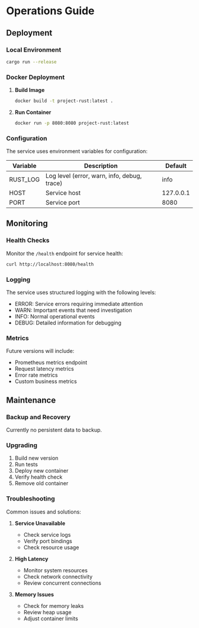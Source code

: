 # Operations Guide

## Deployment

### Local Environment

```bash
cargo run --release
```

### Docker Deployment

1. **Build Image**
   ```bash
   docker build -t project-rust:latest .
   ```

2. **Run Container**
   ```bash
   docker run -p 8080:8080 project-rust:latest
   ```

### Configuration

The service uses environment variables for configuration:

| Variable | Description | Default |
|----------|-------------|---------|
| RUST_LOG | Log level (error, warn, info, debug, trace) | info |
| HOST | Service host | 127.0.0.1 |
| PORT | Service port | 8080 |

## Monitoring

### Health Checks

Monitor the `/health` endpoint for service health:

```bash
curl http://localhost:8080/health
```

### Logging

The service uses structured logging with the following levels:

- ERROR: Service errors requiring immediate attention
- WARN: Important events that need investigation
- INFO: Normal operational events
- DEBUG: Detailed information for debugging

### Metrics

Future versions will include:

- Prometheus metrics endpoint
- Request latency metrics
- Error rate metrics
- Custom business metrics

## Maintenance

### Backup and Recovery

Currently no persistent data to backup.

### Upgrading

1. Build new version
2. Run tests
3. Deploy new container
4. Verify health check
5. Remove old container

### Troubleshooting

Common issues and solutions:

1. **Service Unavailable**
   - Check service logs
   - Verify port bindings
   - Check resource usage

2. **High Latency**
   - Monitor system resources
   - Check network connectivity
   - Review concurrent connections

3. **Memory Issues**
   - Check for memory leaks
   - Review heap usage
   - Adjust container limits